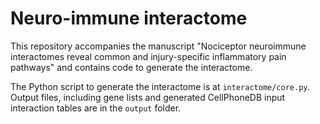 # Neuro-immune interactome

This repository accompanies the manuscript "Nociceptor neuroimmune interactomes
reveal common and injury-specific inflammatory pain pathways" and contains
code to generate the interactome.

The Python script to generate the interactome is at `interactome/core.py`.
Output files, including gene lists and generated CellPhoneDB input interaction tables
are in the `output` folder.
